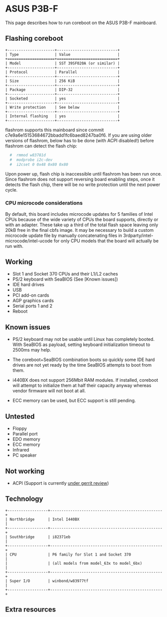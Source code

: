 # ASUS P3B-F

This page describes how to run coreboot on the ASUS P3B-F mainboard.

## Flashing coreboot

```eval_rst
+---------------------+---------------------------+
| Type                | Value                     |
+=====================+===========================+
| Model               | SST 39SF020A (or similar) |
+---------------------+---------------------------+
| Protocol            | Parallel                  |
+---------------------+---------------------------+
| Size                | 256 KiB                   |
+---------------------+---------------------------+
| Package             | DIP-32                    |
+---------------------+---------------------------+
| Socketed            | yes                       |
+---------------------+---------------------------+
| Write protection    | See below                 |
+---------------------+---------------------------+
| Internal flashing   | yes                       |
+---------------------+---------------------------+
```

flashrom supports this mainboard since commit c7e9a6e15153684672bbadd1fc6baed8247ba0f6.
If you are using older versions of flashrom, below has to be done (with ACPI disabled!)
before flashrom can detect the flash chip:

```bash
  #  rmmod w83781d
  #  modprobe i2c-dev
  #  i2cset 0 0x48 0x80 0x80
```

Upon power up, flash chip is inaccessible until flashrom has been run once.
Since flashrom does not support reversing board enabling steps,
once it detects the flash chip, there will be no write protection until
the next power cycle.

### CPU microcode considerations

By default, this board includes microcode updates for 5 families of Intel CPUs
because of the wide variety of CPUs the board supports, directly or with an
adapter. These take up a third of the total flash space leaving only 20kB free
in the final cbfs image. It may be necessary to build a custom microcode update
file by manually concatenating files in 3rdparty/intel-microcode/intel-ucode
for only CPU models that the board will actually be run with.

## Working

- Slot 1 and Socket 370 CPUs and their L1/L2 caches
- PS/2 keyboard with SeaBIOS (See [Known issues])
- IDE hard drives
- USB
- PCI add-on cards
- AGP graphics cards
- Serial ports 1 and 2
- Reboot

## Known issues

- PS/2 keyboard may not be usable until Linux has completely booted. With SeaBIOS
  as payload, setting keyboard initialization timeout to 2500ms may help.

- The coreboot+SeaBIOS combination boots so quickly some IDE hard drives are not
  yet ready by the time SeaBIOS attempts to boot from them.

- i440BX does not support 256Mbit RAM modules. If installed, coreboot
  will attempt to initialize them at half their capacity anyway
  whereas vendor firmware will not boot at all.

- ECC memory can be used, but ECC support is still pending.

## Untested

- Floppy
- Parallel port
- EDO memory
- ECC memory
- Infrared
- PC speaker

## Not working

- ACPI (Support is currently [under gerrit review](https://review.coreboot.org/c/coreboot/+/41098))

## Technology

```eval_rst
+------------------+--------------------------------------------------+
| Northbridge      | Intel I440BX                                     |
+------------------+--------------------------------------------------+
| Southbridge      | i82371eb                                         |
+------------------+--------------------------------------------------+
| CPU              | P6 family for Slot 1 and Socket 370              |
|                  | (all models from model_63x to model_6bx)         |
+------------------+--------------------------------------------------+
| Super I/O        | winbond/w83977tf                                 |
+------------------+--------------------------------------------------+
```

## Extra resources

[flashrom]: https://flashrom.org/Flashrom
